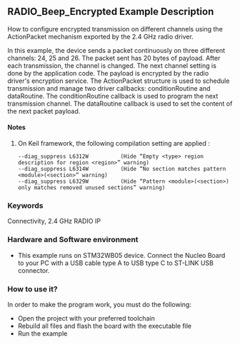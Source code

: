 ## __RADIO_Beep_Encrypted Example Description__

How to configure encrypted transmission on different channels using the ActionPacket mechanism exported by the 2.4 GHz radio driver.

In this example, the device sends a packet continuously on three different channels: 24, 25 and 26. The packet sent has 20 bytes of payload.
After each transmission, the channel is changed. The next channel setting is done by the application code. The payload is encrypted by the radio driver's encryption service.
The ActionPacket structure is used to schedule transmission and manage two driver callbacks: conditionRoutine and dataRoutine.
The conditionRoutine callback is used to program the next transmission channel.
The dataRoutine callback is used to set the content of the next packet payload.

#### __Notes__
                                            
 1. On Keil framework, the following compilation setting are applied :
    
        --diag_suppress L6312W          (Hide “Empty <type> region description for region <region>” warning)
        --diag_suppress L6314W          (Hide “No section matches pattern <module>(<section>” warning)
        --diag_suppress L6329W          (Hide “Pattern <module>(<section>) only matches removed unused sections” warning)


### __Keywords__

Connectivity, 2.4 GHz RADIO IP

### __Hardware and Software environment__

  - This example runs on STM32WB05 device.
    Connect the Nucleo Board to your PC with a USB cable type A to USB type C to ST-LINK USB connector. 

### __How to use it?__

In order to make the program work, you must do the following:

 - Open the project with your preferred toolchain
 - Rebuild all files and flash the board with the executable file
 - Run the example
